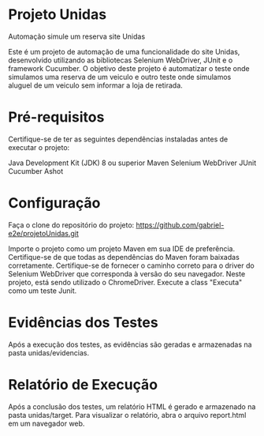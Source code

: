 # Projeto Unidas
Automação simule um reserva site Unidas

Este é um projeto de automação de uma funcionalidade do site Unidas, desenvolvido utilizando as bibliotecas Selenium WebDriver, JUnit e o framework Cucumber. O objetivo deste projeto é automatizar o teste onde simulamos uma reserva de um veiculo e outro teste onde simulamos aluguel de um veiculo sem informar a loja de retirada.

# Pré-requisitos 
Certifique-se de ter as seguintes dependências instaladas antes de executar o projeto:

Java Development Kit (JDK) 8 ou superior
Maven
Selenium WebDriver
JUnit
Cucumber
Ashot

# Configuração
Faça o clone do repositório do projeto: https://github.com/gabriel-e2e/projetoUnidas.git

Importe o projeto como um projeto Maven em sua IDE de preferência.
Certifique-se de que todas as dependências do Maven foram baixadas corretamente.
Certifique-se de fornecer o caminho correto para o driver do Selenium WebDriver que corresponda à versão do seu navegador. Neste projeto, está sendo utilizado o ChromeDriver.
Execute a class "Executa" como um teste Junit.

# Evidências dos Testes
Após a execução dos testes, as evidências são geradas e armazenadas na pasta unidas/evidencias.

# Relatório de Execução
Após a conclusão dos testes, um relatório HTML é gerado e armazenado na pasta unidas/target. Para visualizar o relatório, abra o arquivo report.html em um navegador web.



